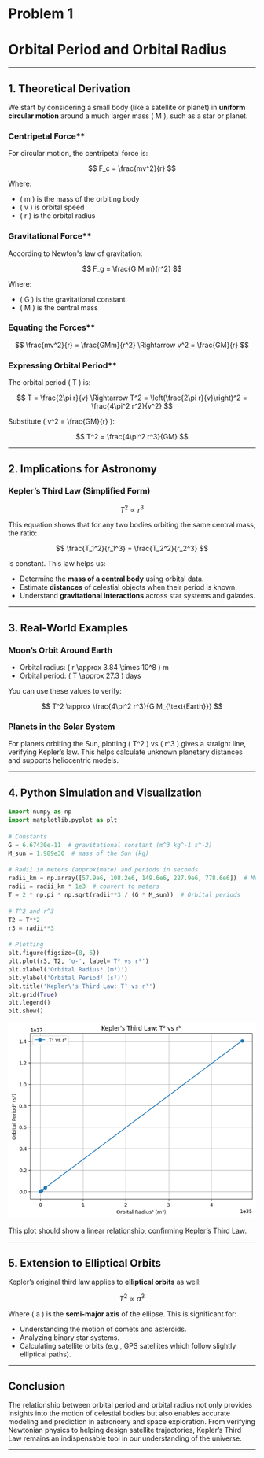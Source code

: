 # Problem 1

# **Orbital Period and Orbital Radius**

---

## **1. Theoretical Derivation**

We start by considering a small body (like a satellite or planet) in **uniform circular motion** around a much larger mass \( M \), such as a star or planet.

### Centripetal Force**
For circular motion, the centripetal force is:

$$
F_c = \frac{mv^2}{r}
$$

Where:

- \( m \) is the mass of the orbiting body
- \( v \) is orbital speed
- \( r \) is the orbital radius

### Gravitational Force**
According to Newton's law of gravitation:

$$
F_g = \frac{G M m}{r^2}
$$

Where:

- \( G \) is the gravitational constant
- \( M \) is the central mass

### Equating the Forces**

$$
\frac{mv^2}{r} = \frac{GMm}{r^2}
\Rightarrow v^2 = \frac{GM}{r}
$$

### Expressing Orbital Period**

The orbital period \( T \) is:

$$
T = \frac{2\pi r}{v}
\Rightarrow T^2 = \left(\frac{2\pi r}{v}\right)^2 = \frac{4\pi^2 r^2}{v^2}
$$

Substitute \( v^2 = \frac{GM}{r} \):

$$
T^2 = \frac{4\pi^2 r^3}{GM}
$$

---

## **2. Implications for Astronomy**

### **Kepler’s Third Law (Simplified Form)**

$$
T^2 \propto r^3
$$

This equation shows that for any two bodies orbiting the same central mass, the ratio:

$$
\frac{T_1^2}{r_1^3} = \frac{T_2^2}{r_2^3}
$$

is constant. This law helps us:

- Determine the **mass of a central body** using orbital data.
- Estimate **distances** of celestial objects when their period is known.
- Understand **gravitational interactions** across star systems and galaxies.

---

## **3. Real-World Examples**

### **Moon’s Orbit Around Earth**

- Orbital radius: \( r \approx 3.84 \times 10^8 \) m  
- Orbital period: \( T \approx 27.3 \) days

You can use these values to verify:

$$
T^2 \approx \frac{4\pi^2 r^3}{G M_{\text{Earth}}}
$$

### **Planets in the Solar System**

For planets orbiting the Sun, plotting \( T^2 \) vs \( r^3 \) gives a straight line, verifying Kepler’s law. This helps calculate unknown planetary distances and supports heliocentric models.

---

## **4. Python Simulation and Visualization**

```python
import numpy as np
import matplotlib.pyplot as plt

# Constants
G = 6.67430e-11  # gravitational constant (m^3 kg^-1 s^-2)
M_sun = 1.989e30  # mass of the Sun (kg)

# Radii in meters (approximate) and periods in seconds
radii_km = np.array([57.9e6, 108.2e6, 149.6e6, 227.9e6, 778.6e6])  # Mercury to Jupiter in km
radii = radii_km * 1e3  # convert to meters
T = 2 * np.pi * np.sqrt(radii**3 / (G * M_sun))  # Orbital periods

# T^2 and r^3
T2 = T**2
r3 = radii**3

# Plotting
plt.figure(figsize=(8, 6))
plt.plot(r3, T2, 'o-', label='T² vs r³')
plt.xlabel('Orbital Radius³ (m³)')
plt.ylabel('Orbital Period² (s²)')
plt.title('Kepler\'s Third Law: T² vs r³')
plt.grid(True)
plt.legend()
plt.show()
```

![alt text](image.png)

This plot should show a linear relationship, confirming Kepler’s Third Law.

---

## **5. Extension to Elliptical Orbits**

Kepler’s original third law applies to **elliptical orbits** as well:

$$
T^2 \propto a^3
$$

Where \( a \) is the **semi-major axis** of the ellipse. This is significant for:

- Understanding the motion of comets and asteroids.
- Analyzing binary star systems.
- Calculating satellite orbits (e.g., GPS satellites which follow slightly elliptical paths).

---

## **Conclusion**

The relationship between orbital period and orbital radius not only provides insights into the motion of celestial bodies but also enables accurate modeling and prediction in astronomy and space exploration. From verifying Newtonian physics to helping design satellite trajectories, Kepler’s Third Law remains an indispensable tool in our understanding of the universe.

---
